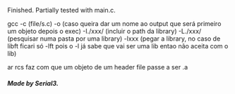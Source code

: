 Finished.
Partially tested with main.c.

gcc -c (file/s.c) -o (caso queira dar um nome ao output que será primeiro um objeto depois o exec) -I./xxx/ (incluir o path da library) -L./xxx/ (pesquisar numa pasta por uma library) -lxxx (pegar a library, no caso de libft ficari só -lft pois o -l já sabe que vai ser uma lib entao não aceita com o lib)

ar rcs faz com que um objeto de um header file passe a ser .a

##### Made by Serial3.

